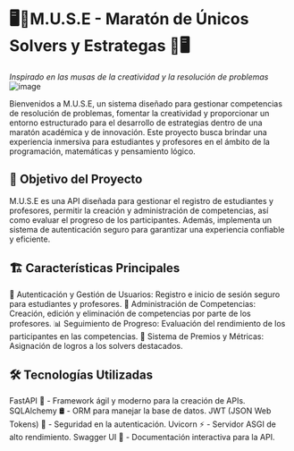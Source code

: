 # 🖥️🌸M.U.S.E - Maratón de Únicos Solvers y Estrategas 🌸🖥️
_Inspirado en las musas de la creatividad y la resolución de problemas_
![image](https://github.com/user-attachments/assets/141f4f02-7a04-4a8e-86f8-c7fae60a91d0)

Bienvenidos a M.U.S.E, un sistema diseñado para gestionar competencias de resolución de problemas, fomentar la creatividad y proporcionar un entorno estructurado para el desarrollo de estrategias dentro de una maratón académica y de innovación. Este proyecto busca brindar una experiencia inmersiva para estudiantes y profesores en el ámbito de la programación, matemáticas y pensamiento lógico.

## 🎯 Objetivo del Proyecto
M.U.S.E es una API diseñada para gestionar el registro de estudiantes y profesores, permitir la creación y administración de competencias, así como evaluar el progreso de los participantes. Además, implementa un sistema de autenticación seguro para garantizar una experiencia confiable y eficiente.

## 🏗️ Características Principales
🔐 Autenticación y Gestión de Usuarios: Registro e inicio de sesión seguro para estudiantes y profesores.
🏅 Administración de Competencias: Creación, edición y eliminación de competencias por parte de los profesores.
📊 Seguimiento de Progreso: Evaluación del rendimiento de los participantes en las competencias.
🎯 Sistema de Premios y Métricas: Asignación de logros a los solvers destacados.

## 🛠️ Tecnologías Utilizadas
FastAPI 🚀 - Framework ágil y moderno para la creación de APIs.
SQLAlchemy 🛢️ - ORM para manejar la base de datos.
JWT (JSON Web Tokens) 🔑 - Seguridad en la autenticación.
Uvicorn ⚡ - Servidor ASGI de alto rendimiento.
Swagger UI 📖 - Documentación interactiva para la API.



